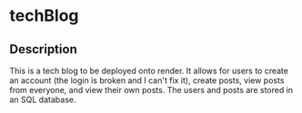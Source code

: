 # techBlog
## Description
This is a tech blog to be deployed onto render.  It allows for users to create an account (the login is broken and I can't fix it), create posts, view posts from everyone, and view their own posts.  The users and posts are stored in an SQL database.